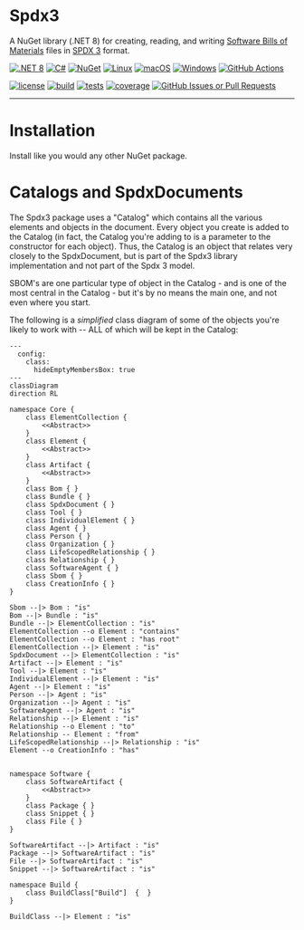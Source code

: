 # Spdx3

A NuGet library (.NET 8) for creating, reading, and
writing [Software Bills of Materials](https://www.ntia.gov/page/software-bill-materials) files
in [SPDX 3](https://spdx.github.io/spdx-spec/v3.0.1/) format.

[![.NET 8](https://img.shields.io/badge/.NET-8.0.x-blue)]()
[![C#](https://custom-icon-badges.demolab.com/badge/C%23-%23239120.svg?logo=cshrp&logoColor=white)]()
[![NuGet](https://img.shields.io/badge/NuGet-004880?logo=nuget&logoColor=fff)]()
[![Linux](https://img.shields.io/badge/Linux-FCC624?logo=linux&logoColor=black)]()
[![macOS](https://img.shields.io/badge/macOS-000000?logo=apple&logoColor=F0F0F0)]()
[![Windows](https://custom-icon-badges.demolab.com/badge/Windows-0078D6?logo=windows11&logoColor=white)]()
[![GitHub Actions](https://img.shields.io/badge/GitHub_Actions-2088FF?logo=github-actions&logoColor=white)]()

[![license](https://img.shields.io/github/license/mharrah/Spdx3?style=flat-square)](https://github.com/mharrah/Spdx3/tree/main?tab=MIT-1-ov-file#)
[![build](https://img.shields.io/github/actions/workflow/status/mharrah/Spdx3/ci.yml?branch=main&style=flat-square)](https://github.com/mharrah/Spdx3/actions/workflows/ci.yml)
[![tests](https://img.shields.io/endpoint?style=flat-square&url=https://gist.githubusercontent.com/mharrah/e434f7b17274a026c153482b64e5cf91/raw/Spdx3-junit-tests.json)](https://github.com/mharrah/Spdx3/actions/workflows/ci.yml)
[![coverage](https://img.shields.io/endpoint?style=flat-square&url=https://gist.githubusercontent.com/mharrah/e434f7b17274a026c153482b64e5cf91/raw/Spdx3-cobertura-coverage.json)](https://mharrah.github.io/Spdx3/)
[![GitHub Issues or Pull Requests](https://img.shields.io/github/issues/mharrah/Spdx3)](https://github.com/mharrah/Spdx3/issues)

---

# Installation
Install like you would any other NuGet package.

# Catalogs and SpdxDocuments
The Spdx3 package uses a "Catalog" which contains all the various elements and 
objects in the document.  Every object you create is added to the Catalog (in fact,
the Catalog you're adding to is a parameter to the constructor for each object). Thus,
the Catalog is an object that relates very closely to the SpdxDocument, but is part
of the Spdx3 library implementation and not part of the Spdx 3 model.

SBOM's are one particular type of object in the Catalog - and is one of the most central
in the Catalog - but it's by no means the main one, and not even where you start.

The following is a *simplified* class diagram of some of the objects you're likely to 
work with -- ALL of which will be kept in the Catalog:
```mermaid
---
  config:
    class:
      hideEmptyMembersBox: true
---
classDiagram
direction RL

namespace Core {
    class ElementCollection {
        <<Abstract>>
    }
    class Element {
        <<Abstract>>
    }
    class Artifact {
        <<Abstract>>
    }
    class Bom { }
    class Bundle { }
    class SpdxDocument { }
    class Tool { }
    class IndividualElement { }
    class Agent { }
    class Person { }
    class Organization { }
    class LifeScopedRelationship { }
    class Relationship { }
    class SoftwareAgent { }
    class Sbom { }
    class CreationInfo { }
}

Sbom --|> Bom : "is"
Bom --|> Bundle : "is"
Bundle --|> ElementCollection : "is"
ElementCollection --o Element : "contains"
ElementCollection --o Element : "has root"
ElementCollection --|> Element : "is"
SpdxDocument --|> ElementCollection : "is"
Artifact --|> Element : "is"        
Tool --|> Element : "is"        
IndividualElement --|> Element : "is"        
Agent --|> Element : "is"        
Person --|> Agent : "is"    
Organization --|> Agent : "is"    
SoftwareAgent --|> Agent : "is"  
Relationship --|> Element : "is"
Relationship --o Element : "to"
Relationship -- Element : "from"
LifeScopedRelationship --|> Relationship : "is"
Element --o CreationInfo : "has" 


namespace Software {
    class SoftwareArtifact {
        <<Abstract>>
    }
    class Package { }
    class Snippet { }
    class File { }
}

SoftwareArtifact --|> Artifact : "is"
Package --|> SoftwareArtifact : "is"
File --|> SoftwareArtifact : "is"
Snippet --|> SoftwareArtifact : "is"

namespace Build {
    class BuildClass["Build"]  {  } 
}

BuildClass --|> Element : "is"

```


